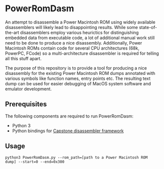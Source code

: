 # PowerRomDasm

An attempt to disassemble a Power Macintosh ROM using widely available disassemblers
will likely lead to disappointing results. While some state-of-the-art disassemblers
employ various heurictics for distinguishing embedded data from executable code,
a lot of additional manual work still need to be done to produce a nice disassembly.
Additionally, Power Macintosh ROMs contain code for several CPU architectures
(68k, PowerPC, FCode) so a multi-architecture disassembler is required for telling
all this stuff apart.

The purpose of this repository is to provide a tool for producing a nice disassembly
for the existing Power Macintosh ROM dumps annotated with various symbols like
function names, entry points etc. The resulting text dump can be used for easier debugging
of MacOS system software and emulator development.

## Prerequisites

The following components are required to run PowerRomDasm:
- Python 3
- Python bindings for [Capstone disassembler framework](https://www.capstone-engine.org)

## Usage

```
python3 PowerRomDasm.py --rom_path=[path to a Power Macintosh ROM dump] --start=0 --end=0x300
